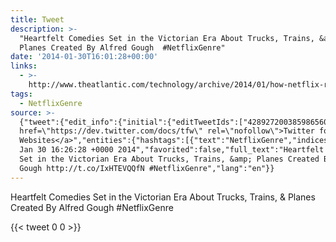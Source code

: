 ```yaml
---
title: Tweet
description: >-
  "Heartfelt Comedies Set in the Victorian Era About Trucks, Trains, &amp;
  Planes Created By Alfred Gough  #NetflixGenre"
date: '2014-01-30T16:01:28+00:00'
links:
  - >-
    http://www.theatlantic.com/technology/archive/2014/01/how-netflix-reverse-engineered-hollywood/282679/
tags:
  - NetflixGenre
source: >-
  {"tweet":{"edit_info":{"initial":{"editTweetIds":["428927200385986560"],"editableUntil":"2014-01-30T17:26:28.311Z","editsRemaining":"5","isEditEligible":true}},"retweeted":false,"source":"<a
  href=\"https://dev.twitter.com/docs/tfw\" rel=\"nofollow\">Twitter for
  Websites</a>","entities":{"hashtags":[{"text":"NetflixGenre","indices":["126","139"]}],"symbols":[],"user_mentions":[],"urls":[{"url":"http://t.co/IxHTEVQQfN","expanded_url":"http://www.theatlantic.com/technology/archive/2014/01/how-netflix-reverse-engineered-hollywood/282679/","display_url":"theatlantic.com/technology/arc…","indices":["103","125"]}]},"display_text_range":["0","139"],"favorite_count":"0","id_str":"428927200385986560","truncated":false,"retweet_count":"0","id":"428927200385986560","possibly_sensitive":false,"created_at":"Thu
  Jan 30 16:26:28 +0000 2014","favorited":false,"full_text":"Heartfelt Comedies
  Set in the Victorian Era About Trucks, Trains, &amp; Planes Created By Alfred
  Gough http://t.co/IxHTEVQQfN #NetflixGenre","lang":"en"}}
---
```

Heartfelt Comedies Set in the Victorian Era About Trucks, Trains, &amp; Planes Created By Alfred Gough  #NetflixGenre
    
{{< tweet 0 0 >}}
    
